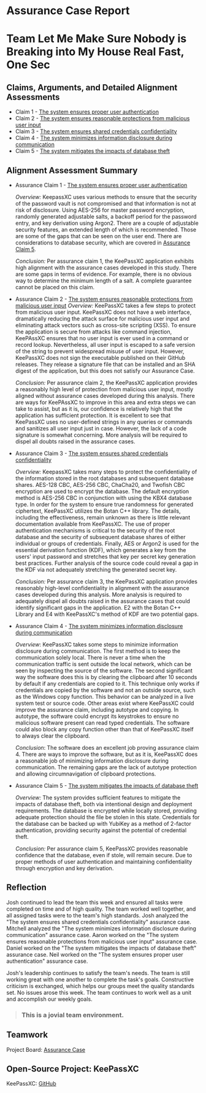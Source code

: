 # Assurance Case Report

# Team Let Me Make Sure Nobody is Breaking into My House Real Fast, One Sec

## Claims, Arguments, and Detailed Alignment Assessments
* Claim 1 - [The system ensures proper user authentication](https://github.com/JCKelley-CYBR/CYBR-8420-SoftwareAssurance/tree/main/AssuranceCases/User_Auth)
* Claim 2 - [The system ensures reasonable protections from malicious user input](https://github.com/JCKelley-CYBR/CYBR-8420-SoftwareAssurance/tree/main/AssuranceCases/MaliciousUserInput)
* Claim 3 - [The system ensures shared credentials confidentiality](https://github.com/JCKelley-CYBR/CYBR-8420-SoftwareAssurance/tree/main/AssuranceCases/Credential_Confidentiality)
* Claim 4 - [The system minimizes information disclosure during communication](https://github.com/JCKelley-CYBR/CYBR-8420-SoftwareAssurance/tree/main/AssuranceCases/Comms_Disclosure)
* Claim 5 - [The system mitigates the impacts of database theft](https://github.com/JCKelley-CYBR/CYBR-8420-SoftwareAssurance/tree/main/AssuranceCases/Database_Theft)

## Alignment Assessment Summary
* Assurance Claim 1 - [The system ensures proper user authentication](https://github.com/JCKelley-CYBR/CYBR-8420-SoftwareAssurance/tree/main/AssuranceCases/User_Auth)
  
  *Overview:* KeepassXC uses various methods to ensure that the security of the password vault is not compromised and that information is not at risk of disclosure. Using AES-256 for master password encryption, randomly generated adjustable salts, a backoff period for the password entry, and key derivation using Argon2. There are a couple of adjustable security features, an extended length of which is recommended. Those are some of the gaps that can be seen on the user end. There are considerations to database security, which are covered in [Assurance Claim 5](https://github.com/JCKelley-CYBR/CYBR-8420-SoftwareAssurance/edit/Adding-Claims-Remaining/AssuranceCases/Database_Theft).
  
  *Conclusion:* Per assurance claim 1, the KeePassXC application exhibits high alignment with the assurance cases developed in this study. There are some gaps in terms of evidence. For example, there is no obvious way to determine the minimum length of a salt. A complete guarantee cannot be placed on this claim.

* Assurance Claim 2 - [The system ensures reasonable protections from malicious user input](https://github.com/JCKelley-CYBR/CYBR-8420-SoftwareAssurance/tree/main/AssuranceCases/MaliciousUserInput)
  *Overview:* KeePassXC takes a few steps to protect from malicious user input. KeePassXC does not have a web interface, dramatically reducing the attack surface for malicious user input and eliminating attack vectors such as cross-site scripting (XSS). To ensure the application is secure from attacks like command injection, KeePAssXC ensures that no user input is ever used in a command or record lookup. Nevertheless, all user input is escaped to a safe version of the string to prevent widespread misuse of user input. However, KeePassXC does not sign the executable published on their GitHub releases. They release a signature file that can be installed and an SHA digest of the application, but this does not satisfy our Assurance Case.

  *Conclusion:* Per assurance claim 2, the KeePassXC application provides a reasonably high level of protection from malicious user input, mostly aligned without assurance cases developed during this analysis. There are ways for KeePAssXC to improve in this area and extra steps we can take to assist, but as it is, our confidence is relatively high that the application has sufficient protection. It is excellent to see that KeePassXC uses no user-defined strings in any queries or commands and sanitizes all user input just in case. However, the lack of a code signature is somewhat concerning. More analysis will be required to dispel all doubts raised in the assurance cases.
* Assurance Claim 3 - [The system ensures shared credentials confidentiality](https://github.com/JCKelley-CYBR/CYBR-8420-SoftwareAssurance/tree/main/AssuranceCases/Credential_Confidentiality)

  *Overview:* KeepassXC takes many steps to protect the confidentiality of the information stored in the root databases and subsequent database shares. AES-128 CBC, AES-256 CBC, ChaCha20, and Twofish CBC encryption are used to encrypt the database. The default encryption method is AES-256 CBC in conjunction with using the KBX4 database type. In order for the system to ensure true randomness for generated ciphertext, KeePassXC utilizes the Botan C++ library. The details, including the effectiveness, remain unknown as there is little relevant documentation available from KeePassXC. The use of proper authentication mechanisms is critical to the security of the root database and the security of subsequent database shares of either individual or groups of credentials. Finally, AES or Argon2 is used for the essential derivation function (KDF), which generates a key from the users' input password and stretches that key per secret key generation best practices. Further analysis of the source code could reveal a gap in the KDF via not adequately stretching the generated secret key.

  *Conclusion:* Per assurance claim 3, the KeePassXC application provides reasonably high-level confidentiality in alignment with the assurance cases developed during this analysis. More analysis is required to adequately dispel all doubts raised in the assurance cases that could identify significant gaps in the application. E2 with the Botan C++ Library and E4 with KeePassXC's method of KDF are two potential gaps.

* Assurance Claim 4 - [The system minimizes information disclosure during communication](https://github.com/JCKelley-CYBR/CYBR-8420-SoftwareAssurance/tree/main/AssuranceCases/Comms_Disclosure)

  *Overview*: KeePassXC takes some steps to minimize information disclosure during communication. The first method is to keep the communication solely local. There is never a time when the communication traffic is sent outside the local network, which can be seen by inspecting the source of the software. The second significant way the software does this is by clearing the clipboard after 10 seconds by default if any credentials are copied to it. This technique only works if credentials are copied by the software and not an outside source, such as the Windows copy function. This behavior can be analyzed in a live system test or source code. Other areas exist where KeePassXC could improve the assurance claim, including autotype and copying. In autotype, the software could encrypt its keystrokes to ensure no malicious software present can read typed credentials. The software could also block any copy function other than that of KeePassXC itself to always clear the clipboard.

  *Conclusion*: The software does an excellent job proving assurance claim 4. There are ways to improve the software, but as it is, KeePassXC does a reasonable job of minimizing information disclosure during communication. The remaining gaps are the lack of autotype protection and allowing circumnavigation of clipboard protections.   

* Assurance Claim 5 - [The system mitigates the impacts of database theft](https://github.com/JCKelley-CYBR/CYBR-8420-SoftwareAssurance/tree/main/AssuranceCases/Database_Theft)
    
  *Overview:* The system provides sufficient features to mitigate the impacts of database theft, both via intentional design and deployment requirements. The database is encrypted while locally stored, providing adequate protection should the file be stolen in this state. Credentials for the database can be backed up with YubiKey as a method of 2-factor authentication, providing security against the potential of credential theft.

  *Conclusion:* Per assurance claim 5, KeePassXC provides reasonable confidence that the database, even if stole, will remain secure. Due to proper methods of user authentication and maintaining confidentiality through encryption and key derivation.

## Reflection
  Josh continued to lead the team this week and ensured all tasks were completed on time and of high quality. The team worked well together, and all assigned tasks were to the team's high standards. Josh analyzed the "The system ensures shared credentials confidentiality" assurance case. Mitchell analyzed the "The system minimizes information disclosure during communication" assurance case. Aaron worked on the "The system ensures reasonable protections from malicious user input" assurance case. Daniel worked on the "The system mitigates the impacts of database theft" assurance case. Neil worked on the "The system ensures proper user authentication" assurance case. 

  Josh's leadership continues to satisfy the team's needs. The team is still working great with one another to complete the task's goals. Constructive criticism is exchanged, which helps our groups meet the quality standards set. No issues arose this week. The team continues to work well as a unit and accomplish our weekly goals. 

> ### This is a __jovial__ team environment.

## Teamwork

Project Board: [Assurance Case](https://github.com/users/JCKelley-CYBR/projects/3/views/1)

## Open-Source Project: KeePassXC

KeePassXC: [GitHub](https://github.com/keepassxreboot/keepassxc)
